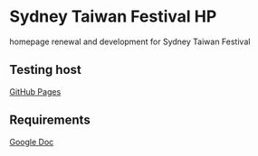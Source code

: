 # Sydney Taiwan Festival HP
homepage renewal and development for Sydney Taiwan Festival

## Testing host
[GitHub Pages](https://kuramu1108.github.io/sydney-taiwan-festival-hp/)

## Requirements
[Google Doc](https://docs.google.com/document/d/1QPEb9bNtkOv52YiaaWJzWOva734GvKNE9ByQ0JWsOV4/edit)
